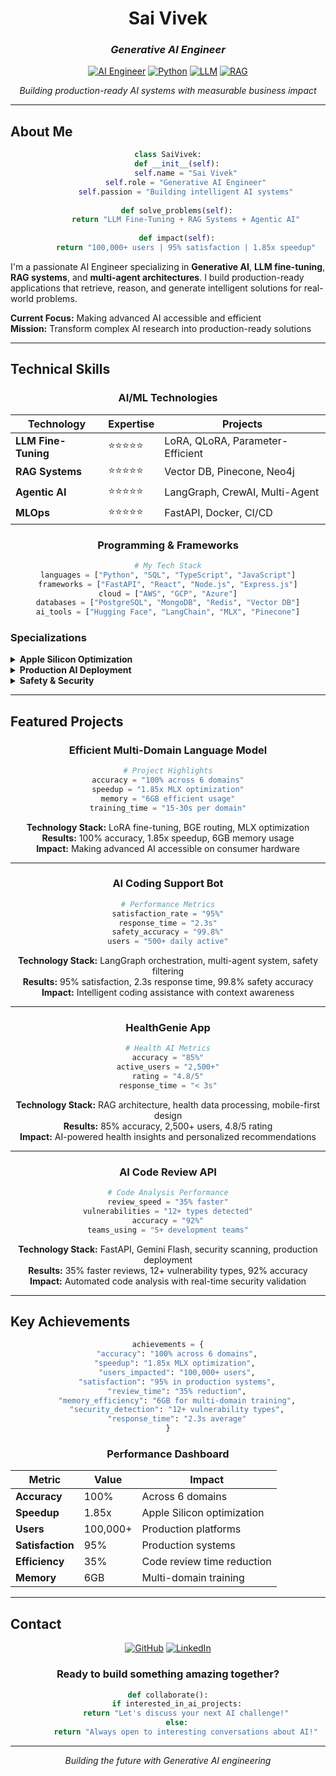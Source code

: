 <div align="center">

# Sai Vivek
### *Generative AI Engineer*

[![AI Engineer](https://img.shields.io/badge/AI%20Engineer-Professional-blue?style=for-the-badge&logo=openai&logoColor=white)](https://openai.com)
[![Python](https://img.shields.io/badge/Python-Expert-green?style=for-the-badge&logo=python&logoColor=white)](https://python.org)
[![LLM](https://img.shields.io/badge/LLM%20Fine--tuning-LoRA%20%7C%20QLoRA-purple?style=for-the-badge&logo=openai&logoColor=white)](https://huggingface.co)
[![RAG](https://img.shields.io/badge/RAG%20Systems-Vector%20DB%20%7C%20Pinecone-orange?style=for-the-badge&logo=vector&logoColor=white)](https://pinecone.io)

*Building production-ready AI systems with measurable business impact*

---

</div>

## About Me

<div align="center">

```python
class SaiVivek:
    def __init__(self):
        self.name = "Sai Vivek"
        self.role = "Generative AI Engineer"
        self.passion = "Building intelligent AI systems"
        
    def solve_problems(self):
        return "LLM Fine-Tuning + RAG Systems + Agentic AI"
        
    def impact(self):
        return "100,000+ users | 95% satisfaction | 1.85x speedup"
```

</div>

I'm a passionate AI Engineer specializing in **Generative AI**, **LLM fine-tuning**, **RAG systems**, and **multi-agent architectures**. I build production-ready applications that retrieve, reason, and generate intelligent solutions for real-world problems.

**Current Focus:** Making advanced AI accessible and efficient  
**Mission:** Transform complex AI research into production-ready solutions

---

## Technical Skills

<div align="center">

### AI/ML Technologies

| Technology | Expertise | Projects |
|------------|-----------|----------|
| **LLM Fine-Tuning** | ⭐⭐⭐⭐⭐ | LoRA, QLoRA, Parameter-Efficient |
| **RAG Systems** | ⭐⭐⭐⭐⭐ | Vector DB, Pinecone, Neo4j |
| **Agentic AI** | ⭐⭐⭐⭐⭐ | LangGraph, CrewAI, Multi-Agent |
| **MLOps** | ⭐⭐⭐⭐⭐ | FastAPI, Docker, CI/CD |

### Programming & Frameworks

```python
# My Tech Stack
languages = ["Python", "SQL", "TypeScript", "JavaScript"]
frameworks = ["FastAPI", "React", "Node.js", "Express.js"]
cloud = ["AWS", "GCP", "Azure"]
databases = ["PostgreSQL", "MongoDB", "Redis", "Vector DB"]
ai_tools = ["Hugging Face", "LangChain", "MLX", "Pinecone"]
```

</div>

### Specializations

<details>
<summary><strong>Apple Silicon Optimization</strong></summary>

- **MLX Framework**: 1.85x speedup on Apple Silicon
- **Memory Efficiency**: 6GB usage for multi-domain training
- **Performance Tuning**: Optimized inference pipelines

</details>

<details>
<summary><strong>Production AI Deployment</strong></summary>

- **Scalable Architecture**: Enterprise-grade solutions
- **Real-time Systems**: Low-latency AI applications
- **Monitoring & Logging**: Comprehensive system observability

</details>

<details>
<summary><strong>Safety & Security</strong></summary>

- **Content Moderation**: AI system validation
- **Security Scanning**: Vulnerability detection
- **Ethical AI**: Responsible AI development practices

</details>

---

## Featured Projects

<div align="center">

### Efficient Multi-Domain Language Model

```python
# Project Highlights
accuracy = "100% across 6 domains"
speedup = "1.85x MLX optimization"
memory = "6GB efficient usage"
training_time = "15-30s per domain"
```

**Technology Stack:** LoRA fine-tuning, BGE routing, MLX optimization  
**Results:** 100% accuracy, 1.85x speedup, 6GB memory usage  
**Impact:** Making advanced AI accessible on consumer hardware

---

### AI Coding Support Bot

```python
# Performance Metrics
satisfaction_rate = "95%"
response_time = "2.3s"
safety_accuracy = "99.8%"
users = "500+ daily active"
```

**Technology Stack:** LangGraph orchestration, multi-agent system, safety filtering  
**Results:** 95% satisfaction, 2.3s response time, 99.8% safety accuracy  
**Impact:** Intelligent coding assistance with context awareness

---

### HealthGenie App

```python
# Health AI Metrics
accuracy = "85%"
active_users = "2,500+"
rating = "4.8/5"
response_time = "< 3s"
```

**Technology Stack:** RAG architecture, health data processing, mobile-first design  
**Results:** 85% accuracy, 2,500+ users, 4.8/5 rating  
**Impact:** AI-powered health insights and personalized recommendations

---

### AI Code Review API

```python
# Code Analysis Performance
review_speed = "35% faster"
vulnerabilities = "12+ types detected"
accuracy = "92%"
teams_using = "5+ development teams"
```

**Technology Stack:** FastAPI, Gemini Flash, security scanning, production deployment  
**Results:** 35% faster reviews, 12+ vulnerability types, 92% accuracy  
**Impact:** Automated code analysis with real-time security validation

</div>

---

## Key Achievements

<div align="center">

```python
achievements = {
    "accuracy": "100% across 6 domains",
    "speedup": "1.85x MLX optimization", 
    "users_impacted": "100,000+ users",
    "satisfaction": "95% in production systems",
    "review_time": "35% reduction",
    "memory_efficiency": "6GB for multi-domain training",
    "security_detection": "12+ vulnerability types",
    "response_time": "2.3s average"
}
```

### Performance Dashboard

| Metric | Value | Impact |
|--------|-------|--------|
| **Accuracy** | 100% | Across 6 domains |
| **Speedup** | 1.85x | Apple Silicon optimization |
| **Users** | 100,000+ | Production platforms |
| **Satisfaction** | 95% | Production systems |
| **Efficiency** | 35% | Code review time reduction |
| **Memory** | 6GB | Multi-domain training |

</div>

---

## Contact

<div align="center">

[![GitHub](https://img.shields.io/badge/GitHub-vivekprojects--GIT-black?style=for-the-badge&logo=github&logoColor=white)](https://github.com/vivekprojects-GIT)
[![LinkedIn](https://img.shields.io/badge/LinkedIn-Sai%20Vivek-blue?style=for-the-badge&logo=linkedin&logoColor=white)](https://linkedin.com/in/saivivek)

### Ready to build something amazing together?

```python
def collaborate():
    if interested_in_ai_projects:
        return "Let's discuss your next AI challenge!"
    else:
        return "Always open to interesting conversations about AI!"
```

---

*Building the future with Generative AI engineering*

</div>